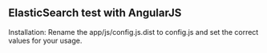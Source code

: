 ElasticSearch test with AngularJS
---

Installation:
Rename the app/js/config.js.dist to config.js and set the correct values for your usage.

